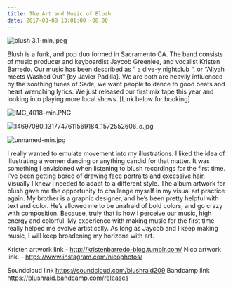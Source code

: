 ```yaml
---
title: The Art and Music of Blush
date: 2017-03-08 13:01:00 -08:00
---
```


![blush 3.1-min.jpeg](/uploads/blush%203.1-min.jpeg)

Blush is a funk, and pop duo formed in Sacramento CA. The band consists of music producer and keyboardist Jaycob Greenlee, and vocalist Kristen Barredo. Our music has been described as “ a dive-y nightclub “, or “Aliyah meets Washed Out" [by Javier Padilla]. We are both are heavily influenced by the soothing tunes of Sade, we want people to dance to good beats and heart wrenching lyrics. We just released our first mix tape this year and looking into playing more local shows. [Link below for booking]

![IMG_4018-min.PNG](/uploads/IMG_4018-min.PNG)

![14697080_1317747611569184_1572552606_o.jpg](/uploads/14697080_1317747611569184_1572552606_o.jpg)

![unnamed-min.jpg](/uploads/unnamed-min.jpg)

I really wanted to emulate movement into my illustrations.  I liked the idea of illustrating a women dancing or anything candid for that matter. It was something I envisioned when listening to blush recordings for the first time. I've been getting bored of drawing face portraits and excessive hair. Visually I knew I needed to adapt to a different style. The album artwork for blush gave me the opportunity to challenge myself in my visual art practice again. My brother is a graphic designer, and he’s been pretty helpful with text and color. He’s allowed me to be unafraid of bold colors, and go crazy with composition. Because, truly that is how I perceive our music,  high energy and colorful. My experience with making music for the first time really helped me evolve artistically. As long as Jaycob and I keep making music, I will keep broadening my horizons with art.
 
Kristen artwork link - http://kristenbarredo-blog.tumblr.com/
Nico artwork link. - https://www.instagram.com/nicophotos/

Soundcloud link https://soundcloud.com/blushraid209
Bandcamp link https://blushraid.bandcamp.com/releases


